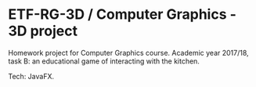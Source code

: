 # ETF-RG-3D / Computer Graphics - 3D project

Homework project for Computer Graphics course. Academic year 2017/18, task B: an educational game of interacting with the kitchen.

Tech: JavaFX.
